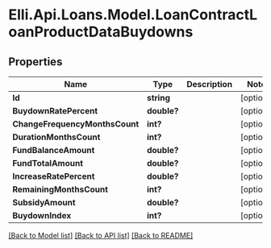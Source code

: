 # Elli.Api.Loans.Model.LoanContractLoanProductDataBuydowns
## Properties

Name | Type | Description | Notes
------------ | ------------- | ------------- | -------------
**Id** | **string** |  | [optional] 
**BuydownRatePercent** | **double?** |  | [optional] 
**ChangeFrequencyMonthsCount** | **int?** |  | [optional] 
**DurationMonthsCount** | **int?** |  | [optional] 
**FundBalanceAmount** | **double?** |  | [optional] 
**FundTotalAmount** | **double?** |  | [optional] 
**IncreaseRatePercent** | **double?** |  | [optional] 
**RemainingMonthsCount** | **int?** |  | [optional] 
**SubsidyAmount** | **double?** |  | [optional] 
**BuydownIndex** | **int?** |  | [optional] 

[[Back to Model list]](../README.md#documentation-for-models) [[Back to API list]](../README.md#documentation-for-api-endpoints) [[Back to README]](../README.md)

